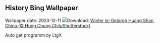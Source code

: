 ## History Bing Wallpaper
Wallpaper date: 2023-12-11
![](https://www.bing.com/th?id=OHR.MountainDayChina_DE-DE7862538166_UHD.jpg&w=1000)Download: [Winter im Gebirge Huang Shan, China (© Hung Chung Chih/Shutterstock)](https://www.bing.com/th?id=OHR.MountainDayChina_DE-DE7862538166_UHD.jpg)

Auto get programm by LtgX
